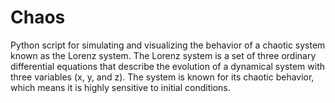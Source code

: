 # Chaos
Python script for simulating and visualizing the behavior of a chaotic system known as the Lorenz system. The Lorenz system is a set of three ordinary differential equations that describe the evolution of a dynamical system with three variables (x, y, and z). The system is known for its chaotic behavior, which means it is highly sensitive to initial conditions.
